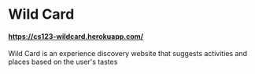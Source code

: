 # Wild Card

#### https://cs123-wildcard.herokuapp.com/

Wild Card is an experience discovery website that suggests activities and places based on the user's tastes
